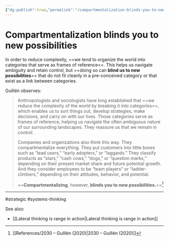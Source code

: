 ```yaml
---
{"dg-publish":true,"permalink":"/compartmentalization-blinds-you-to-new-possibilities/"}
---
```


# Compartmentalization blinds you to new possibilities

In order to reduce complexity, ==we tend to organize the world into categories that serve as frames of reference==. This helps us navigate ambiguity and retain control, but ==doing so can **blind us to new possibilities**== that do not fit cleanly in a pre-conceived category or that exist as a link between categories.

Guillén observes:

> Anthropologists and sociologists have long established that ==we reduce the complexity of the world by breaking it into categories==, which enables us to sort things out, develop strategies, make decisions, and carry on with our lives. Those categories serve as frames of reference, helping us navigate the often ambiguous nature of our surrounding landscapes. They reassure us that we remain in control.
> 
> Companies and organizations also think this way. They compartmentalize everything. They put customers into little boxes such as “lead users,” “early adopters,” or “laggards.” They classify products as “stars,” “cash cows,” “dogs,” or “question marks,” depending on their present market share and future potential growth. And they consider employees to be “team players” or “ladder-climbers,” depending on their attitudes, behavior, and potential.
> 
> ==**Compartmentalizing**, however, **blinds you to new possibilities.**==[^1]

---
#strategic #systems-thinking 

See also:
- [[Lateral thinking is range in action\|Lateral thinking is range in action]]

[^1]: [[References/2030 – Guillén (2020)\|2030 – Guillén (2020)]]